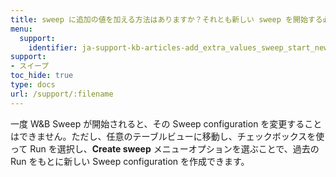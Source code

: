 ```yaml
---
title: sweep に追加の値を加える方法はありますか？それとも新しい sweep を開始する必要がありますか？
menu:
  support:
    identifier: ja-support-kb-articles-add_extra_values_sweep_start_new_one
support:
- スイープ
toc_hide: true
type: docs
url: /support/:filename
---
```


一度 W&B Sweep が開始されると、その Sweep configuration を変更することはできません。ただし、任意のテーブルビューに移動し、チェックボックスを使って Run を選択し、**Create sweep** メニューオプションを選ぶことで、過去の Run をもとに新しい Sweep configuration を作成できます。